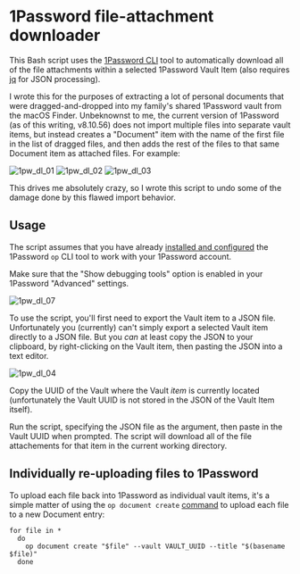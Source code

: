 # 1Password file-attachment downloader

This Bash script uses the [1Password CLI](https://developer.1password.com/docs/cli) tool to automatically download all of the file attachments within a selected 1Password Vault Item (also requires [jq](https://jqlang.github.io/jq/) for JSON processing).

I wrote this for the purposes of extracting a lot of personal documents that were dragged-and-dropped into my family's shared 1Password vault from the macOS Finder. Unbeknownst to me, the current version of 1Password (as of this writing, v8.10.56) does not import multiple files into separate vault items, but instead creates a "Document" item with the name of the first file in the list of dragged files, and then adds the rest of the files to that same Document item as attached files. For example:

![1pw_dl_01](https://github.com/user-attachments/assets/2cd7db32-1759-4640-bcea-de73ebb3f3cd)
![1pw_dl_02](https://github.com/user-attachments/assets/88443612-da02-4199-9d50-0b56aee3b327)
![1pw_dl_03](https://github.com/user-attachments/assets/4c02f9cd-b46b-4d5f-970c-74e514403004)

This drives me absolutely crazy, so I wrote this script to undo some of the damage done by this flawed import behavior.

## Usage

The script assumes that you have already [installed and configured](https://developer.1password.com/docs/cli/get-started) the 1Password `op` CLI tool to work with your 1Password account. 

Make sure that the "Show debugging tools" option is enabled in your 1Password "Advanced" settings.

![1pw_dl_07](https://github.com/user-attachments/assets/9728856b-6c06-4e3d-a7d8-d1b63693973f)

To use the script, you'll first need to export the Vault item to a JSON file. Unfortunately you (currently) can't simply export a selected Vault item directly to a JSON file. But you _can_ at least copy the JSON to your clipboard, by right-clicking on the Vault item, then pasting the JSON into a text editor.

![1pw_dl_04](https://github.com/user-attachments/assets/15366609-2b4e-4f62-8382-22e3ff4f5997)

Copy the UUID of the Vault where the Vault _item_ is currently located (unfortunately the Vault UUID is not stored in the JSON of the Vault Item itself).

Run the script, specifying the JSON file as the argument, then paste in the Vault UUID when prompted. The script will download all of the file attachements for that item in the current working directory.

## Individually re-uploading files to 1Password

To upload each file back into 1Password as individual vault items, it's a simple matter of using the `op document create` [command](https://developer.1password.com/docs/cli/reference/management-commands/document#document-create) to upload each file to a new Document entry:

```
for file in *
  do
    op document create "$file" --vault VAULT_UUID --title "$(basename $file)"
  done
```







